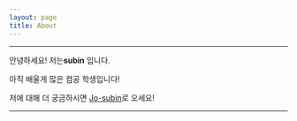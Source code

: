 ```yaml
---
layout: page
title: About
---
```


-----
안녕하세요! 저는**subin** 입니다. 

아직 배울게 많은 컴공 학생입니다!

저에 대해 더 궁금하시면 [Jo-subin](https://github.com/Jo-subin/dongaoss)로 오세요! 

-----

